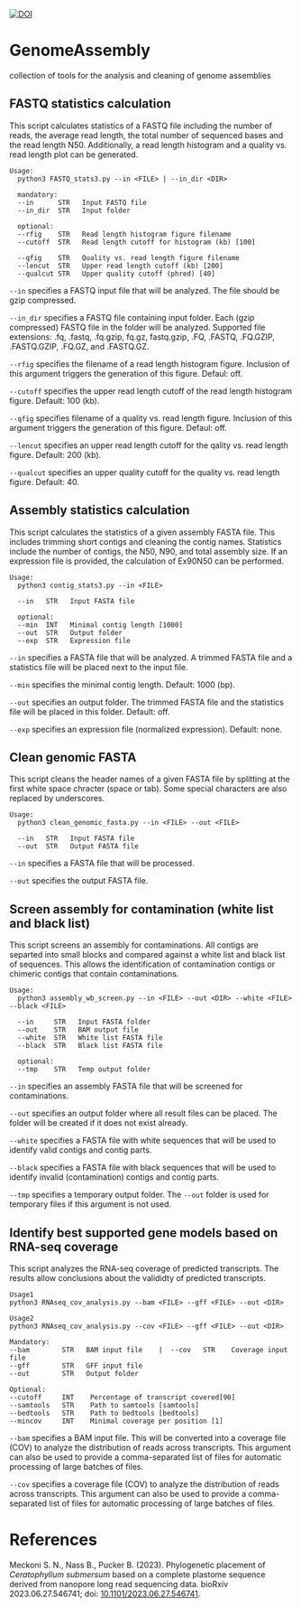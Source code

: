 [![DOI](https://zenodo.org/badge/623857647.svg)](https://zenodo.org/badge/latestdoi/623857647)

# GenomeAssembly
collection of tools for the analysis and cleaning of genome assemblies




## FASTQ statistics calculation
This script calculates statistics of a FASTQ file including the number of reads, the average read length, the total number of sequenced bases and the read length N50. Additionally, a read length histogram and a quality vs. read length plot can be generated.

```
Usage:
  python3 FASTQ_stats3.py --in <FILE> | --in_dir <DIR>
  
  mandatory:
  --in      STR   Input FASTQ file
  --in_dir  STR   Input folder
  
  optional:
  --rfig    STR   Read length histogram figure filename
  --cutoff  STR   Read length cutoff for histogram (kb) [100]
	
  --qfig    STR   Quality vs. read length figure filename
  --lencut  STR   Upper read length cutoff (kb) [200]
  --qualcut STR   Upper quality cutoff (phred) [40]
```

`--in` specifies a FASTQ input file that will be analyzed. The file should be gzip compressed.

`--in_dir` specifies a FASTQ file containing input folder. Each (gzip compressed) FASTQ file in the folder will be analyzed. Supported file extensions: .fq, .fastq, .fq.gzip, fq.gz, fastq.gzip, .FQ, .FASTQ, .FQ.GZIP, .FASTQ.GZIP, .FQ.GZ, and .FASTQ.GZ.

`--rfig` specifies the filename of a read length histogram figure. Inclusion of this argument triggers the generation of this figure. Defaul: off.

`--cutoff` specifies the upper read length cutoff of the read length histogram figure. Default: 100 (kb).

`--qfig` specifies filename of a quality vs. read length figure. Inclusion of this argument triggers the generation of this figure. Defaul: off.

`--lencut` specifies an upper read length cutoff for the qality vs. read length figure. Default: 200 (kb).

`--qualcut` specifies an upper quality cutoff for the quality vs. read length figure. Default: 40.



## Assembly statistics calculation
This script calculates the statistics of a given assembly FASTA file. This includes trimming short contigs and cleaning the contig names. Statistics include the number of contigs, the N50, N90, and total assembly size. If an expression file is provided, the calculation of Ex90N50 can be performed.

```
Usage:
  python3 contig_stats3.py --in <FILE>
  
  --in   STR   Input FASTA file
  
  optional:
  --min  INT   Minimal contig length [1000]
  --out  STR   Output folder
  --exp  STR   Expression file
```

`--in` specifies a FASTA file that will be analyzed. A trimmed FASTA file and a statistics file will be placed next to the input file.

`--min` specifies the minimal contig length. Default: 1000 (bp).

`--out` specifies an output folder. The trimmed FASTA file and the statistics file will be placed in this folder. Default: off.

`--exp` specifies an expression file (normalized expression). Default: none.


## Clean genomic FASTA
This script cleans the header names of a given FASTA file by splitting at the first white space chracter (space or tab). Some special characters are also replaced by underscores.

```
Usage:
  python3 clean_genomic_fasta.py --in <FILE> --out <FILE>
  
  --in   STR   Input FASTA file
  --out  STR   Output FASTA file
```

`--in` specifies a FASTA file that will be processed.

`--out` specifies the output FASTA file.




## Screen assembly for contamination (white list and black list)
This script screens an assembly for contaminations. All contigs are separted into small blocks and compared against a white list and black list of sequences. This allows the identification of contamination contigs or chimeric contigs that contain contaminations.


```
Usage:
  python3 assembly_wb_screen.py --in <FILE> --out <DIR> --white <FILE> --black <FILE>
  
  --in     STR   Input FASTA folder
  --out    STR   BAM output file
  --white  STR   White list FASTA file
  --black  STR   Black list FASTA file
  
  optional:
  --tmp    STR   Temp output folder
```

`--in` specifies an assembly FASTA file that will be screened for contaminations.

`--out` specifies an output folder where all result files can be placed. The folder will be created if it does not exist already.

`--white` specifies a FASTA file with white sequences that will be used to identify valid contigs and contig parts.

`--black` specifies a FASTA file with black sequences that will be used to identify invalid (contamination) contigs and contig parts.

`--tmp` specifies a temporary output folder. The `--out` folder is used for temporary files if this argument is not used.



## Identify best supported gene models based on RNA-seq coverage ##
This script analyzes the RNA-seq coverage of predicted transcripts. The results allow conclusions about the valididty of predicted transcripts.


```
Usage1
python3 RNAseq_cov_analysis.py --bam <FILE> --gff <FILE> --out <DIR>

Usage2
python3 RNAseq_cov_analysis.py --cov <FILE> --gff <FILE> --out <DIR>

Mandatory:
--bam        STR   BAM input file    |  --cov   STR    Coverage input file
--gff        STR   GFF input file
--out        STR   Output folder

Optional:
--cutoff     INT    Percentage of transcript covered[90]
--samtools   STR    Path to samtools [samtools]
--bedtools   STR    Path to bedtools [bedtools]
--mincov     INT    Minimal coverage per position [1]
```

`--bam` specifies a BAM input file. This will be converted into a coverage file (COV) to analyze the distribution of reads across transcripts. This argument can also be used to provide a comma-separated list of files for automatic processing of large batches of files.

`--cov` specifies a coverage file (COV) to analyze the distribution of reads across transcripts. This argument can also be used to provide a comma-separated list of files for automatic processing of large batches of files.





# References

Meckoni S. N., Nass B., Pucker B. (2023). Phylogenetic placement of _Ceratophyllum submersum_ based on a complete plastome sequence derived from nanopore long read sequencing data. bioRxiv 2023.06.27.546741; doi: [10.1101/2023.06.27.546741](https://doi.org/10.1101/2023.06.27.546741).


